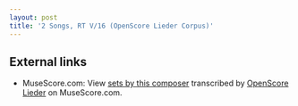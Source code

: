 ```yaml
---
layout: post
title: '2 Songs, RT V/16 (OpenScore Lieder Corpus)'
---
```


## External links

- MuseScore.com: View [sets by this composer] transcribed by [OpenScore Lieder] on MuseScore.com.

[sets by this composer]: https://musescore.com/openscore-lieder-corpus/sets/5106276
[OpenScore Lieder]: https://musescore.com/openscore-lieder-corpus

